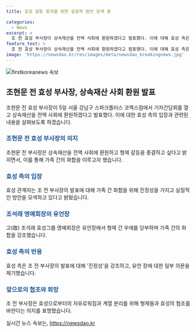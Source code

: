 ```yaml
---
title: 효성 갈등 종국을 위한 실질적 방안 모색 중

categories:
  - News
excerpt: >
  조 전 효성 부사장이 상속재산을 전액 사회에 환원하겠다고 발표했다. 이에 대해 효성 측은 “아버지의 유훈을 받들겠다는 의사를 밝힌 것은 다행스럽게 생각한다”며 긍정적인 입장을 밝혔다. 조 전 부사장은 형제 갈등을 끝내고 평화롭게 각자의 길을 가기를 희망하는 발언을 했고, 계열분리를 위해 형제들과의 협조를 강조했다. 그러나 효성 측에서는 조 전 부사장의 진정성에 대한 의문을 제기하고 있는 상황이다.
feature_text: >
  조 전 효성 부사장이 상속재산을 전액 사회에 환원하겠다고 발표했다. 이에 대해 효성 측은 “아버지의 유훈을 받들겠다는 의사를 밝힌 것은 다행스럽게 생각한다”며 긍정적인 입장을 밝혔다. 조 전 부사장은 형제 갈등을 끝내고 평화롭게 각자의 길을 가기를 희망하는 발언을 했고, 계열분리를 위해 형제들과의 협조를 강조했다. 그러나 효성 측에서는 조 전 부사장의 진정성에 대한 의문을 제기하고 있는 상황이다.
image: 'https://newsdao.kr/res/images/meta/newsdao_breakingnews.jpg'
---
```


<p><img src="https://newsdao.kr/res/images/meta/newsdao_breakingnews.jpg" alt="firstkoreanews 속보" /></p>

<h2 data-ke-size="size26">조현문 전 효성 부사장, 상속재산 사회 환원 발표</h2>

<p data-ke-size="size16">조현문 전 효성 부사장이 5일 서울 강남구 스파크플러스 코엑스점에서 기자간담회를 열고 상속재산을 전액 사회에 환원하겠다고 발표했다. 이에 대한 효성 측의 입장과 관련된 내용을 살펴보도록 하겠습니다.</p>

<h3><span style="color: #1a5490;">조현문 전 효성 부사장의 의지</span></h3>

<p data-ke-size="size16">조현문 전 부사장은 상속재산을 전액 사회에 환원하고 형제 갈등을 종결하고 싶다고 밝히면서, 이를 통해 가족 간의 화합을 이루고자 했습니다.</p>

<h3><span style="color: #1a5490;">효성 측의 입장</span></h3>

<p data-ke-size="size16">효성 관계자는 조 전 부사장의 발표에 대해 가족 간 화합을 위해 진정성을 가지고 실질적인 방안을 모색하고 있다고 밝혔습니다.</p>

<h3><span style="color: #1a5490;">조석래 명예회장의 유언장</span></h3>

<p data-ke-size="size16">고(故) 조석래 효성그룹 명예회장은 유언장에서 형제 간 우애를 당부하며 가족 간의 화합을 강조했습니다.</p>

<h3><span style="color: #1a5490;">효성 측의 반응</span></h3>

<p data-ke-size="size16">효성 측은 조 전 부사장의 발표에 대해 '진정성'을 강조하고, 유언 장에 대한 일부 의문을 제기했습니다.</p>

<h3><span style="color: #1a5490;">앞으로의 협조와 희망</span></h3>

<p data-ke-size="size16">조 전 부사장은 효성으로부터의 자유로워짐과 계열 분리를 위해 형제들과 효성의 협조를 바란다는 의지를 표명했습니다.</p>
실시간 뉴스 속보는, <a href="https://newsdao.kr" rel="dofollow">https://newsdao.kr</a>


